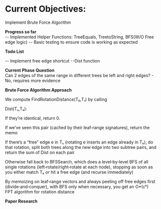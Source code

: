 # Current Objectives: 

Implement Brute Force Algorithm

**Progress so far**  
-- Implemented Helper Functions: TreeEquals, TreetoString, BFS(W/O Free edge logic)
-- Basic testing to ensure code is working as expected

**Todo List**  

-- Implement free edge shortcut
--Dist function


**Current Phase Question**  
   Can 2 edges of the same range in different trees be left and right edges? 
      - No, requires more evidence


**Brute Force Algorithm Approach**  

We compute FindRotationDistance(T₀,T₁) by calling

Dist(Tₛ,Tₑ):

If they’re identical, return 0.

If we’ve seen this pair (cached by their leaf‐range signatures), return the memo

If there’s a “free” edge e in Tₛ (rotating e inserts an edge already in Tₑ), do that rotation, split both trees along the new edge into two subtree pairs, and return the sum of Dist on each pair

Otherwise fall back to BFSSearch, which does a level‐by‐level BFS of all single rotations (left‐rotate/right‐rotate at each node), stopping as soon as you either match Tₑ or hit a free edge (and recurse immediately)

By memoizing on leaf‐range vectors and always peeling off free edges first (divide‐and‐conquer), with BFS only when necessary, you get an O*(cᵏ) FPT algorithm for rotation distance

**Paper Research**






